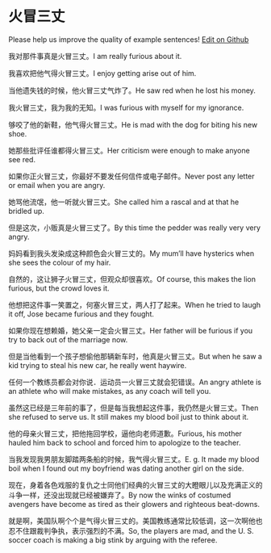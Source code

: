 # 火冒三丈

Please help us improve the quality of example sentences! [Edit on Github](https://github.com/jiyushe/jiyu-example-sentence-source/blob/main/chinese/huomaosanzhang.md)

<p><span class="chinese">我对那件事真是火冒三丈。</span><span class="english">I am really furious about it.</span></p>

<p><span class="chinese">我喜欢把他气得火冒三丈。</span><span class="english">I enjoy getting arise out of him.</span></p>

<p><span class="chinese">当他遗失钱的时候，他火冒三丈气炸了。</span><span class="english">He saw red when he lost his money.</span></p>

<p><span class="chinese">我火冒三丈，我为我的无知。</span><span class="english">I was furious with myself for my ignorance.</span></p>

<p><span class="chinese">够咬了他的新鞋，他气得火冒三丈。</span><span class="english">He is mad with the dog for biting his new shoe.</span></p>

<p><span class="chinese">她那些批评任谁都得火冒三丈。</span><span class="english">Her criticism were enough to make anyone see red.</span></p>

<p><span class="chinese">如果你正火冒三丈，你最好不要发任何信件或电子邮件。</span><span class="english">Never post any letter or email when you are angry.</span></p>

<p><span class="chinese">她骂他流氓，他一听就火冒三丈。</span><span class="english">She called him a rascal and at that he bridled up.</span></p>

<p><span class="chinese">但是这次，小贩真是火冒三丈了。</span><span class="english">By this time the pedder was really very very angry.</span></p>

<p><span class="chinese">妈妈看到我头发染成这种颜色会火冒三丈的。</span><span class="english">My mum’ll have hysterics when she sees the colour of my hair.</span></p>

<p><span class="chinese">自然的，这让狮子火冒三丈，但观众却很喜欢。</span><span class="english">Of course, this makes the lion furious, but the crowd loves it.</span></p>

<p><span class="chinese">他想把这件事一笑置之，何塞火冒三丈，两人打了起来。</span><span class="english">When he tried to laugh it off, Jose became furious and they fought.</span></p>

<p><span class="chinese">如果你现在想赖婚，她父亲一定会火冒三丈。</span><span class="english">Her father will be furious if you try to back out of the marriage now.</span></p>

<p><span class="chinese">但是当他看到一个孩子想偷他那辆新车时，他真是火冒三丈。</span><span class="english">But when he saw a kid trying to steal his new car, he really went haywire.</span></p>

<p><span class="chinese">任何一个教练员都会对你说．运动员一火冒三丈就会犯错误。</span><span class="english">An angry athlete is an athlete who will make mistakes, as any coach will tell you.</span></p>

<p><span class="chinese">虽然这已经是三年前的事了，但是每当我想起这件事，我仍然是火冒三丈。</span><span class="english">Then she refused to serve us. It still makes my blood boil just to think about it.</span></p>

<p><span class="chinese">他的母亲火冒三丈，把他拖回学校，逼他向老师道歉。</span><span class="english">Furious, his mother hauled him back to school and forced him to apologize to the teacher.</span></p>

<p><span class="chinese">当我发现我男朋友脚踏两条船的时候，我气得火冒三丈。</span><span class="english">E. g. It made my blood boil when I found out my boyfriend was dating another girl on the side.</span></p>

<p><span class="chinese">现在，身着各色戏服的复仇之士同他们经典的火冒三丈的大瞪眼儿以及充满正义的斗争一样，还没出现就已经被嫌弃了。</span><span class="english">By now the winks of costumed avengers have become as tired as their glowers and righteous beat-downs.</span></p>

<p><span class="chinese">就是啊，美国队啊个个是气得火冒三丈的。美国教练通常比较低调，这一次啊他也忍不住跟裁判争执，表示强烈的不满。</span><span class="english">So, the players are mad, and the U. S. soccer coach is making a big stink by arguing with the referee.</span></p>


